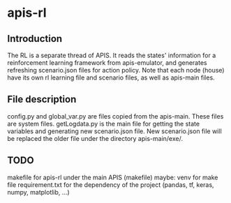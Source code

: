 # apis-rl

## Introduction
The RL is a separate thread of APIS. It reads the states' information for a reinforcement learning framework from 
apis-emulator, and generates refreshing scenario.json files for action policy. Note that each node (house) have its own 
rl learning file and scenario files, as well as apis-main files.

## File description
config.py and global_var.py are files copied from the apis-main. These files are system files.
getLogdata.py is the main file for getting the state variables and generating new scenario.json file. New scenario.json
file will be replaced the older file under the directory apis-main/exe/.

## TODO
makefile for apis-rl under the main APIS (makefile)
maybe: venv for make file
       requirement.txt for the dependency of the project
       (pandas, tf, keras, numpy, matplotlib, ...)



